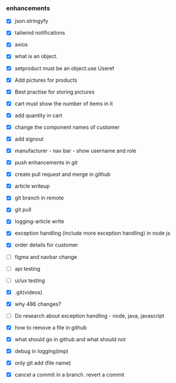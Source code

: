 ### enhancements

- [x] json.stringyfy
- [x] tailwind notifications
- [x] axios
- [x] what is an object. 
- [X] setproduct must be an object.use Useref
- [x] Add pictures for products
- [x] Best practise for storing pictures
- [x] cart must show the number of items in it
- [x] add quantity in cart



- [x] change the component names of customer 
- [x] add signout
- [x] manufacturer - nav bar - show username and role
- [x] push enhancements in git
- [x] create pull request and merge in github
- [x] article writeup


- [x] git branch in remote
- [x] git pull 
- [x] logging-article write
- [X] exception handling (include more exception handling) in node js 
- [x] order details for customer
- [ ] figma and navbar change 
- [ ] api testing
- [ ] ui/ux testing

- [x] .git(videos) 
- [x] why 486 changes?
- [ ] Do research about exception handling - node, java, javascript
- [x] how to remove a file in github
- [x] what should go in github and what should not
- [x] debug in logging(imp)
- [x] only git add (file name)
- [x] cancel a commit in a branch. revert a commit 






